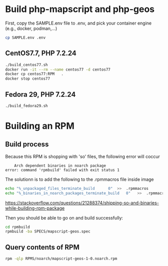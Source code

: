 # Build php-mapscript and php-geos
First, copy the SAMPLE.env file to .env, and pick your container engine (e.g., docker, podman,...)
```bash
cp SAMPLE.env .env
```


## CentOS7.7, PHP 7.2.24
```bash
./build_centos77.sh
docker run -it --rm --name centos77 -d centos77
docker cp centos77:RPM   .
docker stop centos77
```


## Fedora 29, PHP 7.2.24
```bash
./build_fedora29.sh
```




# Building an RPM 

## Build process
Because this RPM is shopping with 'so' files, the following error will coccur
```
    Arch dependent binaries in noarch package
error: command 'rpmbuild' failed with exit status 1
```
The solutionn is to add the following to the .rpmmacros file inside image
```bash
echo "%_unpackaged_files_terminate_build      0"  >>  .rpmmacros
echo "%_binaries_in_noarch_packages_terminate_build   0"   >>  .rpmmacros
```
https://stackoverflow.com/questions/21288374/shipping-so-and-binaries-while-building-rpm-package

Then you should be able to go on and build successfully:
```bash
cd rpmbuild
rpmbuild -ba SPECS/mapscript-geos.spec 
```

## Query contents of RPM
```bash
rpm -qlp RPMS/noarch/mapscript-geos-1-0.noarch.rpm
```


